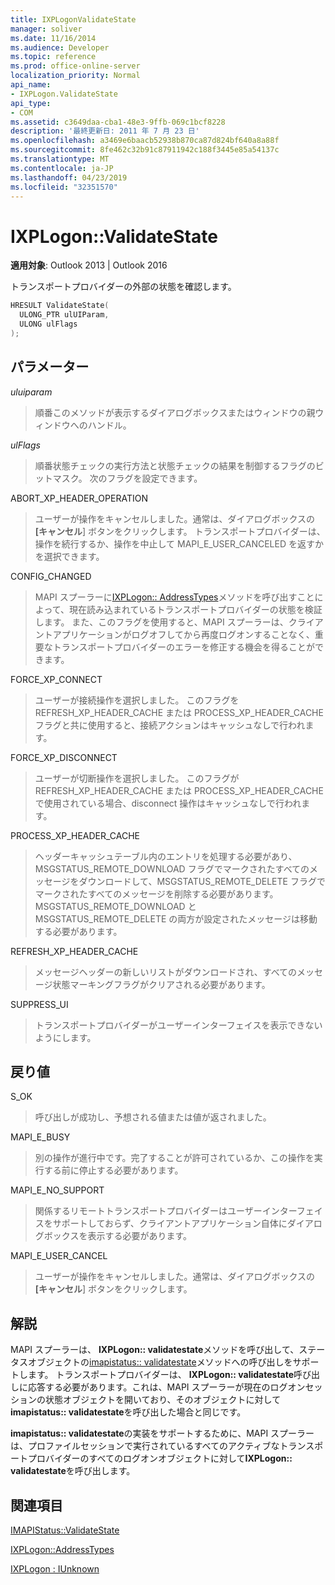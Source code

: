 ```yaml
---
title: IXPLogonValidateState
manager: soliver
ms.date: 11/16/2014
ms.audience: Developer
ms.topic: reference
ms.prod: office-online-server
localization_priority: Normal
api_name:
- IXPLogon.ValidateState
api_type:
- COM
ms.assetid: c3649daa-cba1-48e3-9ffb-069c1bcf8228
description: '最終更新日: 2011 年 7 月 23 日'
ms.openlocfilehash: a3469e6baacb52938b870ca87d824bf640a8a88f
ms.sourcegitcommit: 8fe462c32b91c87911942c188f3445e85a54137c
ms.translationtype: MT
ms.contentlocale: ja-JP
ms.lasthandoff: 04/23/2019
ms.locfileid: "32351570"
---
```

# <a name="ixplogonvalidatestate"></a>IXPLogon::ValidateState

  
  
**適用対象**: Outlook 2013 | Outlook 2016 
  
トランスポートプロバイダーの外部の状態を確認します。 
  
```cpp
HRESULT ValidateState(
  ULONG_PTR ulUIParam,
  ULONG ulFlags
);
```

## <a name="parameters"></a>パラメーター

 _uluiparam_
  
> 順番このメソッドが表示するダイアログボックスまたはウィンドウの親ウィンドウへのハンドル。
    
 _ulFlags_
  
> 順番状態チェックの実行方法と状態チェックの結果を制御するフラグのビットマスク。 次のフラグを設定できます。
    
ABORT_XP_HEADER_OPERATION 
  
> ユーザーが操作をキャンセルしました。通常は、ダイアログボックスの **[キャンセル**] ボタンをクリックします。 トランスポートプロバイダーは、操作を続行するか、操作を中止して MAPI_E_USER_CANCELED を返すかを選択できます。 
    
CONFIG_CHANGED 
  
> MAPI スプーラーに[IXPLogon:: AddressTypes](ixplogon-addresstypes.md)メソッドを呼び出すことによって、現在読み込まれているトランスポートプロバイダーの状態を検証します。 また、このフラグを使用すると、MAPI スプーラーは、クライアントアプリケーションがログオフしてから再度ログオンすることなく、重要なトランスポートプロバイダーのエラーを修正する機会を得ることができます。 
    
FORCE_XP_CONNECT 
  
> ユーザーが接続操作を選択しました。 このフラグを REFRESH_XP_HEADER_CACHE または PROCESS_XP_HEADER_CACHE フラグと共に使用すると、接続アクションはキャッシュなしで行われます。
    
FORCE_XP_DISCONNECT 
  
> ユーザーが切断操作を選択しました。 このフラグが REFRESH_XP_HEADER_CACHE または PROCESS_XP_HEADER_CACHE で使用されている場合、disconnect 操作はキャッシュなしで行われます。
    
PROCESS_XP_HEADER_CACHE 
  
> ヘッダーキャッシュテーブル内のエントリを処理する必要があり、MSGSTATUS_REMOTE_DOWNLOAD フラグでマークされたすべてのメッセージをダウンロードして、MSGSTATUS_REMOTE_DELETE フラグでマークされたすべてのメッセージを削除する必要があります。 MSGSTATUS_REMOTE_DOWNLOAD と MSGSTATUS_REMOTE_DELETE の両方が設定されたメッセージは移動する必要があります。
    
REFRESH_XP_HEADER_CACHE 
  
> メッセージヘッダーの新しいリストがダウンロードされ、すべてのメッセージ状態マーキングフラグがクリアされる必要があります。
    
SUPPRESS_UI 
  
> トランスポートプロバイダーがユーザーインターフェイスを表示できないようにします。
    
## <a name="return-value"></a>戻り値

S_OK 
  
> 呼び出しが成功し、予想される値または値が返されました。
    
MAPI_E_BUSY 
  
> 別の操作が進行中です。完了することが許可されているか、この操作を実行する前に停止する必要があります。
    
MAPI_E_NO_SUPPORT 
  
> 関係するリモートトランスポートプロバイダーはユーザーインターフェイスをサポートしておらず、クライアントアプリケーション自体にダイアログボックスを表示する必要があります。
    
MAPI_E_USER_CANCEL 
  
> ユーザーが操作をキャンセルしました。通常は、ダイアログボックスの **[キャンセル**] ボタンをクリックします。 
    
## <a name="remarks"></a>解説

MAPI スプーラーは、 **IXPLogon:: validatestate**メソッドを呼び出して、ステータスオブジェクトの[imapistatus:: validatestate](imapistatus-validatestate.md)メソッドへの呼び出しをサポートします。 トランスポートプロバイダーは、 **IXPLogon:: validatestate**呼び出しに応答する必要があります。これは、MAPI スプーラーが現在のログオンセッションの状態オブジェクトを開いており、そのオブジェクトに対して**imapistatus:: validatestate**を呼び出した場合と同じです。 
  
**imapistatus:: validatestate**の実装をサポートするために、MAPI スプーラーは、プロファイルセッションで実行されているすべてのアクティブなトランスポートプロバイダーのすべてのログオンオブジェクトに対して**IXPLogon:: validatestate**を呼び出します。 
  
## <a name="see-also"></a>関連項目



[IMAPIStatus::ValidateState](imapistatus-validatestate.md)
  
[IXPLogon::AddressTypes](ixplogon-addresstypes.md)
  
[IXPLogon : IUnknown](ixplogoniunknown.md)

